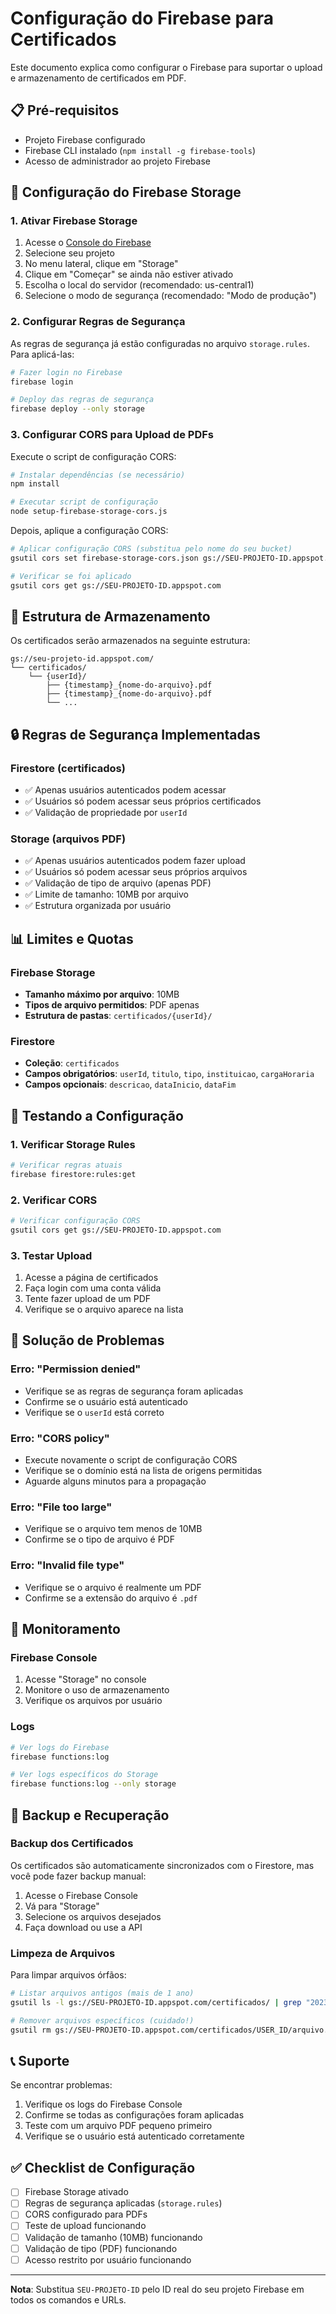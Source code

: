 # Configuração do Firebase para Certificados

Este documento explica como configurar o Firebase para suportar o upload e armazenamento de certificados em PDF.

## 📋 Pré-requisitos

- Projeto Firebase configurado
- Firebase CLI instalado (`npm install -g firebase-tools`)
- Acesso de administrador ao projeto Firebase

## 🔧 Configuração do Firebase Storage

### 1. Ativar Firebase Storage

1. Acesse o [Console do Firebase](https://console.firebase.google.com/)
2. Selecione seu projeto
3. No menu lateral, clique em "Storage"
4. Clique em "Começar" se ainda não estiver ativado
5. Escolha o local do servidor (recomendado: us-central1)
6. Selecione o modo de segurança (recomendado: "Modo de produção")

### 2. Configurar Regras de Segurança

As regras de segurança já estão configuradas no arquivo `storage.rules`. Para aplicá-las:

```bash
# Fazer login no Firebase
firebase login

# Deploy das regras de segurança
firebase deploy --only storage
```

### 3. Configurar CORS para Upload de PDFs

Execute o script de configuração CORS:

```bash
# Instalar dependências (se necessário)
npm install

# Executar script de configuração
node setup-firebase-storage-cors.js
```

Depois, aplique a configuração CORS:

```bash
# Aplicar configuração CORS (substitua pelo nome do seu bucket)
gsutil cors set firebase-storage-cors.json gs://SEU-PROJETO-ID.appspot.com

# Verificar se foi aplicado
gsutil cors get gs://SEU-PROJETO-ID.appspot.com
```

## 📁 Estrutura de Armazenamento

Os certificados serão armazenados na seguinte estrutura:

```
gs://seu-projeto-id.appspot.com/
└── certificados/
    └── {userId}/
        ├── {timestamp}_{nome-do-arquivo}.pdf
        ├── {timestamp}_{nome-do-arquivo}.pdf
        └── ...
```

## 🔒 Regras de Segurança Implementadas

### Firestore (certificados)

- ✅ Apenas usuários autenticados podem acessar
- ✅ Usuários só podem acessar seus próprios certificados
- ✅ Validação de propriedade por `userId`

### Storage (arquivos PDF)

- ✅ Apenas usuários autenticados podem fazer upload
- ✅ Usuários só podem acessar seus próprios arquivos
- ✅ Validação de tipo de arquivo (apenas PDF)
- ✅ Limite de tamanho: 10MB por arquivo
- ✅ Estrutura organizada por usuário

## 📊 Limites e Quotas

### Firebase Storage

- **Tamanho máximo por arquivo**: 10MB
- **Tipos de arquivo permitidos**: PDF apenas
- **Estrutura de pastas**: `certificados/{userId}/`

### Firestore

- **Coleção**: `certificados`
- **Campos obrigatórios**: `userId`, `titulo`, `tipo`, `instituicao`, `cargaHoraria`
- **Campos opcionais**: `descricao`, `dataInicio`, `dataFim`

## 🚀 Testando a Configuração

### 1. Verificar Storage Rules

```bash
# Verificar regras atuais
firebase firestore:rules:get
```

### 2. Verificar CORS

```bash
# Verificar configuração CORS
gsutil cors get gs://SEU-PROJETO-ID.appspot.com
```

### 3. Testar Upload

1. Acesse a página de certificados
2. Faça login com uma conta válida
3. Tente fazer upload de um PDF
4. Verifique se o arquivo aparece na lista

## 🔧 Solução de Problemas

### Erro: "Permission denied"

- Verifique se as regras de segurança foram aplicadas
- Confirme se o usuário está autenticado
- Verifique se o `userId` está correto

### Erro: "CORS policy"

- Execute novamente o script de configuração CORS
- Verifique se o domínio está na lista de origens permitidas
- Aguarde alguns minutos para a propagação

### Erro: "File too large"

- Verifique se o arquivo tem menos de 10MB
- Confirme se o tipo de arquivo é PDF

### Erro: "Invalid file type"

- Verifique se o arquivo é realmente um PDF
- Confirme se a extensão do arquivo é `.pdf`

## 📝 Monitoramento

### Firebase Console

1. Acesse "Storage" no console
2. Monitore o uso de armazenamento
3. Verifique os arquivos por usuário

### Logs

```bash
# Ver logs do Firebase
firebase functions:log

# Ver logs específicos do Storage
firebase functions:log --only storage
```

## 🔄 Backup e Recuperação

### Backup dos Certificados

Os certificados são automaticamente sincronizados com o Firestore, mas você pode fazer backup manual:

1. Acesse o Firebase Console
2. Vá para "Storage"
3. Selecione os arquivos desejados
4. Faça download ou use a API

### Limpeza de Arquivos

Para limpar arquivos órfãos:

```bash
# Listar arquivos antigos (mais de 1 ano)
gsutil ls -l gs://SEU-PROJETO-ID.appspot.com/certificados/ | grep "2023"

# Remover arquivos específicos (cuidado!)
gsutil rm gs://SEU-PROJETO-ID.appspot.com/certificados/USER_ID/arquivo.pdf
```

## 📞 Suporte

Se encontrar problemas:

1. Verifique os logs do Firebase Console
2. Confirme se todas as configurações foram aplicadas
3. Teste com um arquivo PDF pequeno primeiro
4. Verifique se o usuário está autenticado corretamente

## ✅ Checklist de Configuração

- [ ] Firebase Storage ativado
- [ ] Regras de segurança aplicadas (`storage.rules`)
- [ ] CORS configurado para PDFs
- [ ] Teste de upload funcionando
- [ ] Validação de tamanho (10MB) funcionando
- [ ] Validação de tipo (PDF) funcionando
- [ ] Acesso restrito por usuário funcionando

---

**Nota**: Substitua `SEU-PROJETO-ID` pelo ID real do seu projeto Firebase em todos os comandos e URLs.
